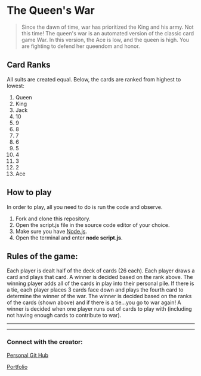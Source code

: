 # The Queen's War

> Since the dawn of time, war has prioritized the King and his army. Not this time! The queen's war is an automated version of the classic card game War. In this version, the Ace is low, and the queen is high. You are fighting to defend her queendom and honor. 


## Card Ranks
All suits are created equal. Below, the cards are ranked from highest to lowest:

1. Queen
2. King
3. Jack
4. 10
5. 9
6. 8
7. 7
8. 6
9. 5
10. 4
11. 3
12. 2
13. Ace

## How to play
In order to play, all you need to do is run the code and observe.

1. Fork and clone this repository.
2. Open the script.js file in the source code editor of your choice.
3. Make sure you have [Node.js](https://nodejs.org/en/).
4. Open the terminal and enter **node script.js**.

## Rules of the game:
Each player is dealt half of the deck of cards (26 each). Each player draws a card and plays that card. A winner is decided based on the rank above. The winning player adds all of the cards in play into their personal pile. If there is a tie, each player places 3 cards face down and plays the fourth card to determine the winner of the war. The winner is decided based on the ranks of the cards (shown above) and if there is a tie...you go to war again! A winner is decided when one player runs out of cards to play with (including not having enough cards to contribute to war).

---

---

### Connect with the creator:
[Personal Git Hub](https://github.com/jsots)

[Portfolio](https://jsots.github.io/)